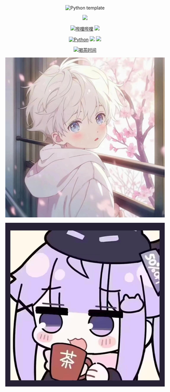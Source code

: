 <div id="title" align=center>

![Python template][github-sub-title:img]

![](https://github-readme-stats.vercel.app/api?username=MegSopern&locale=cn&line_height=33&show_icons=true&hide=&theme=dracula&rank_icon=default)

[![哔哩哔哩](https://img.shields.io/badge/%E5%93%94%E5%93%A9%E5%93%94%E5%93%A9-MegSu-FB7299)](https://m.bilibili.com/space/424292951)
[![](https://img.shields.io/badge/video-YouTube-red)]()

[![Python](https://img.shields.io/badge/code-Python-3776AB?logo=python&logoColor=FFD43B)](https://docs.microsoft.com/zh-cn/windows/python)
![](https://img.shields.io/badge/性格-开朗-FFA500) 
![](https://img.shields.io/badge/爱好-二次元-FF9FF3)

[![喝茶时间][内容]][链接]

![头像](image/头像.jpg)

![表情包](image/表情包.jpeg)

</div>

[内容]: https://img.shields.io/badge/下面是喝茶时间-%23a86cc8d9?style=flat
[链接]: https://github.com/MegSopern

[github-sub-title:img]: https://readme-typing-svg.herokuapp.com?font=Segoe+Script&center=true&lines=MEG
